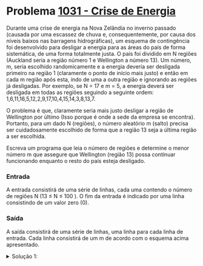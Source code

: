 # Problema [1031 - Crise de Energia]()

Durante uma crise de energia na Nova Zelândia no inverno passado (causada por uma escassez de chuva e, consequentemente, por causa dos níveis baixos nas barragens hidrográficas), um esquema de contingência foi desenvolvido para desligar a energia para as áreas do país de forma sistemática, de uma forma totalmente justa. O país foi dividido em N regiões (Auckland seria a região número 1 e Wellington a número 13). Um número, m, seria escolhido randomicamente e a energia deveria ser desligada primeiro na região 1 (claramente o ponto de início mais justo) e então em cada m região após esta, indo de uma a outra região e ignorando as regiões já desligadas. Por exemplo, se N = 17 e m = 5, a energia deverá ser desligada em todas as regiões seguindo a seguinte ordem: 1,6,11,16,5,12,2,9,17,10,4,15,14,3,8,13,7.

O problema é que, claramente seria mais justo desligar a região de Wellington por último (Isso porque é onde a sede da empresa se encontra). Portanto, para um dado N (regiões), o número aleatório m (salto) precisa ser cuidadosamente escolhido de forma que a região 13 seja a última região a ser escolhida.

Escreva um programa que leia o número de regiões e determine o menor número m que assegure que Wellington (região 13) possa continuar funcionando enquanto o resto do país esteja desligado.

### Entrada
A entrada consistirá de uma série de linhas, cada uma contendo o número de regiões N (13 ≤ N ≤ 100 ). O fim da entrada é indicado por uma linha consistindo de um valor zero (0).

### Saída
A saída consistirá de uma série de linhas, uma linha para cada linha de entrada. Cada linha consistirá de um m de acordo com o esquema acima apresentado.

<details>
  <summary>Solução 1:</summary>

A ideia dessa solução é baseada em um brute force, onde ele vai tentar N tipos de passos diferentes e verificar quem fica no final, se for 13, então ele sai do loop e printa esse N.

Para a implementação do algoritmo que verifica quem ficou no final, se usou um algoritmo recursivo, onde o que ele faz é o seguinte:

- Recebe o input a quantide de areas e um N
- Ele seleciona o N elemento como desligado (Logo não vai ser o ultimo)
- Chama a própria função com o (areas-1) e N, então o valor de retorno X dessa chamada 
- O valor de retorno significa que o ultimo daqueles que sobraram vai ser Xº esimo depois de N que vai ser o ultimo.

Abaixo um desenho para representar mais ou menos a recursão falada:

![image](mostrar.png)

</details>